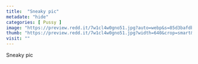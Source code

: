 ```yaml
---
title:  "Sneaky pic"
metadate: "hide"
categories: [ Pussy ]
image: "https://preview.redd.it/7w1cl4w0gno51.jpg?auto=webp&s=85d3bafdbb3776887261815ea0ebf4ff90793e0a"
thumb: "https://preview.redd.it/7w1cl4w0gno51.jpg?width=640&crop=smart&auto=webp&s=642118a4704c661f63c08e2e29ed63ee11f1e67d"
visit: ""
---
```

Sneaky pic
